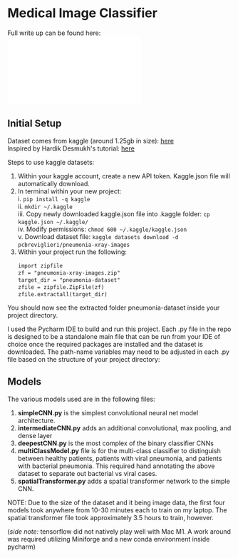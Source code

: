 # Medical Image Classifier
Full write up can be found here: ![Medical Image Classifer](./MedicalImageClassifer.pdf)  
## Initial Setup
Dataset comes from kaggle (around 1.25gb in size): [here](https://www.kaggle.com/datasets/pcbreviglieri/pneumonia-xray-images/data)  
Inspired by Hardik Desmukh's tutorial: [here](https://www.markdownguide.orghttps://towardsdatascience.com/medical-x-ray-%EF%B8%8F-image-classification-using-convolutional-neural-network-9a6d33b1c2a)  
  
Steps to use kaggle datasets:
1. Within your kaggle account, create a new API token. Kaggle.json file will automatically download.  
2. In terminal within your new project:  
    i. `pip install -q kaggle`    
    ii. `mkdir ~/.kaggle`  
    iii. Copy newly downloaded kaggle.json file into .kaggle folder: `cp kaggle.json ~/.kaggle/`  
    iv. Modify permissions: `chmod 600 ~/.kaggle/kaggle.json`  
    v. Download dataset file: `kaggle datasets download -d pcbreviglieri/pneumonia-xray-images`  
3. Within your project run the following:  
    ```
    import zipfile
    zf = "pneumonia-xray-images.zip"
    target_dir = "pneumonia-dataset"
    zfile = zipfile.ZipFile(zf)
    zfile.extractall(target_dir)
    ```
You should now see the extracted folder pneumonia-dataset inside your project directory.

I used the Pycharm IDE to build and run this project. Each .py file in the repo is designed to be a standalone main file that can be run from your IDE of choice once the required packages are installed and the dataset is downloaded. The path-name variables may need to be adjusted in each .py file based on the structure of your project directory:

## Models
The various models used are in the following files:  
1. **simpleCNN.py** is the simplest convolutional neural net model architecture.  
2. **intermediateCNN.py** adds an additional convolutional, max pooling, and dense layer  
3. **deepestCNN.py** is the most complex of the binary classifier CNNs  
4. **multiClassModel.py** file is for the multi-class classifier to distinguish between healthy patients, patients with viral pneumonia, and patients with bacterial pneumonia. This required hand annotating the above dataset to separate out bacterial vs viral cases.  
5. **spatialTransformer.py** adds a spatial transformer network to the simple CNN.  

NOTE: Due to the size of the dataset and it being image data, the first four models took anywhere from 10-30 minutes each to train on my laptop. The spatial transformer file took approximately 3.5 hours to train, however.

(*side note:* tensorflow did not natively play well with Mac M1. A work around was required utilizing Miniforge and a new conda environment inside pycharm)
